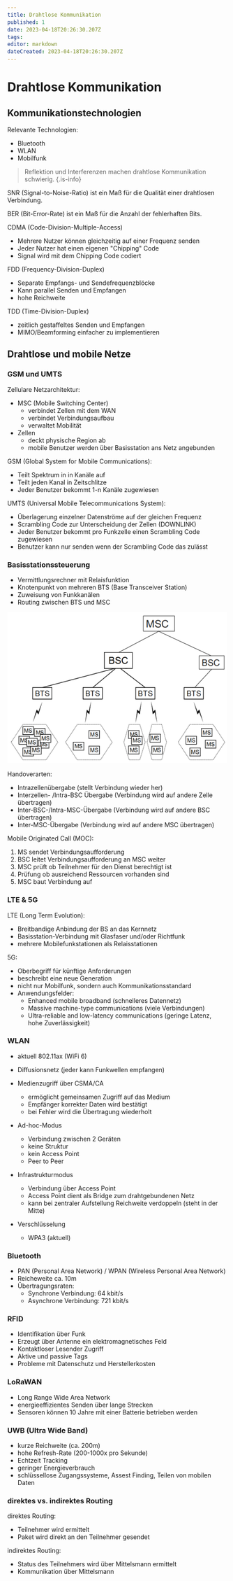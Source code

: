```yaml
---
title: Drahtlose Kommunikation
published: 1
date: 2023-04-18T20:26:30.207Z
tags: 
editor: markdown
dateCreated: 2023-04-18T20:26:30.207Z
---
```


# Drahtlose Kommunikation

## Kommunikationstechnologien

Relevante Technologien:

- Bluetooth
- WLAN
- Mobilfunk

> Reflektion und Interferenzen machen drahtlose Kommunikation schwierig.
{.is-info}

SNR (Signal-to-Noise-Ratio) ist ein Maß für die Qualität einer drahtlosen Verbindung.

BER (Bit-Error-Rate) ist ein Maß für die Anzahl der fehlerhaften Bits.

CDMA (Code-Division-Multiple-Access)

- Mehrere Nutzer können gleichzeitig auf einer Frequenz senden
- Jeder Nutzer hat einen eigenen "Chipping" Code
- Signal wird mit dem Chipping Code codiert

FDD (Frequency-Division-Duplex)

- Separate Empfangs- und Sendefrequenzblöcke
- Kann parallel Senden und Empfangen
- hohe Reichweite

TDD (Time-Division-Duplex)

- zeitlich gestaffeltes Senden und Empfangen
- MIMO/Beamforming einfacher zu implementieren

## Drahtlose und mobile Netze

### GSM und UMTS

Zellulare Netzarchitektur:

- MSC (Mobile Switching Center)
  - verbindet Zellen mit dem WAN
  - verbindet Verbindungsaufbau
  - verwaltet Mobilität
- Zellen
  - deckt physische Region ab
  - mobile Benutzer werden über Basisstation ans Netz angebunden

GSM (Global System for Mobile Communications):

- Teilt Spektrum in in Kanäle auf
- Teilt jeden Kanal in Zeitschlitze
- Jeder Benutzer bekommt 1-n Kanäle zugewiesen

UMTS (Universal Mobile Telecommunications System):

- Überlagerung einzelner Datenströme auf der gleichen Frequenz
- Scrambling Code zur Unterscheidung der Zellen (DOWNLINK)
- Jeder Benutzer bekommt pro Funkzelle einen Scrambling Code zugewiesen
- Benutzer kann nur senden wenn der Scrambling Code das zulässt

### Basisstationssteuerung

- Vermittlungsrechner mit Relaisfunktion
- Knotenpunkt von mehreren BTS (Base Transceiver Station)
- Zuweisung von Funkkanälen
- Routing zwischen BTS und MSC

![Basisstationssteuerung](/fom/semester-4/verteilte-systeme/bts.png)

Handoverarten:

- Intrazellenübergabe (stellt Verbindung wieder her)
- Interzellen- /Intra-BSC Übergabe (Verbindung wird auf andere Zelle übertragen)
- Inter-BSC-/Intra-MSC-Übergabe (Verbindung wird auf andere BSC übertragen)
- Inter-MSC-Übergabe (Verbindung wird auf andere MSC übertragen)

Mobile Originated Call (MOC):

1. MS sendet Verbindungsaufforderung
1. BSC leitet Verbindungsaufforderung an MSC weiter
1. MSC prüft ob Teilnehmer für den Dienst berechtigt ist
1. Prüfung ob ausreichend Ressourcen vorhanden sind
1. MSC baut Verbindung auf

### LTE & 5G

LTE (Long Term Evolution):

- Breitbandige Anbindung der BS an das Kernnetz
- Basisstation-Verbindung mit Glasfaser und/oder Richtfunk
- mehrere Mobilefunkstationen als Relaisstationen

5G:

- Oberbegriff für künftige Anforderungen
- beschreibt eine neue Generation
- nicht nur Mobilfunk, sondern auch Kommunikationsstandard
- Anwendungsfelder:
  - Enhanced mobile broadband (schnelleres Datennetz)
  - Massive machine-type communications (viele Verbindungen)
  - Ultra-reliable and low-latency communications (geringe Latenz, hohe Zuverlässigkeit)

### WLAN

- aktuell 802.11ax (WiFi 6)
- Diffusionsnetz (jeder kann Funkwellen empfangen)
- Medienzugriff über CSMA/CA
  - ermöglicht gemeinsamen Zugriff auf das Medium
  - Empfänger korrekter Daten wird bestätigt
  - bei Fehler wird die Übertragung wiederholt

- Ad-hoc-Modus
  - Verbindung zwischen 2 Geräten
  - keine Struktur
  - kein Access Point
  - Peer to Peer

- Infrastrukturmodus
  - Verbindung über Access Point
  - Access Point dient als Bridge zum drahtgebundenen Netz
  - kann bei zentraler Aufstellung Reichweite verdoppeln (steht in der Mitte)

- Verschlüsselung
  - WPA3 (aktuell)

### Bluetooth

- PAN (Personal Area Network) / WPAN (Wireless Personal Area Network)
- Reicheweite ca. 10m
- Übertragungsraten:
  - Synchrone Verbindung: 64 kbit/s
  - Asynchrone Verbindung: 721 kbit/s

### RFID

- Identifikation über Funk
- Erzeugt über Antenne ein elektromagnetisches Feld
- Kontaktloser Lesender Zugriff
- Aktive und passive Tags
- Probleme mit Datenschutz und Herstellerkosten

### LoRaWAN

- Long Range Wide Area Network
- energieeffizientes Senden über lange Strecken
- Sensoren können 10 Jahre mit einer Batterie betrieben werden

### UWB (Ultra Wide Band)

- kurze Reichweite (ca. 200m)
- hohe Refresh-Rate (200-1000x pro Sekunde)
- Echtzeit Tracking
- geringer Energieverbrauch
- schlüssellose Zugangssysteme, Assest Finding, Teilen von mobilen Daten

### direktes vs. indirektes Routing

direktes Routing:

- Teilnehmer wird ermittelt
- Paket wird direkt an den Teilnehmer gesendet

indirektes Routing:

- Status des Teilnehmers wird über Mittelsmann ermittelt
- Kommunikation über Mittelsmann

<!-- TODO: GSM -->
